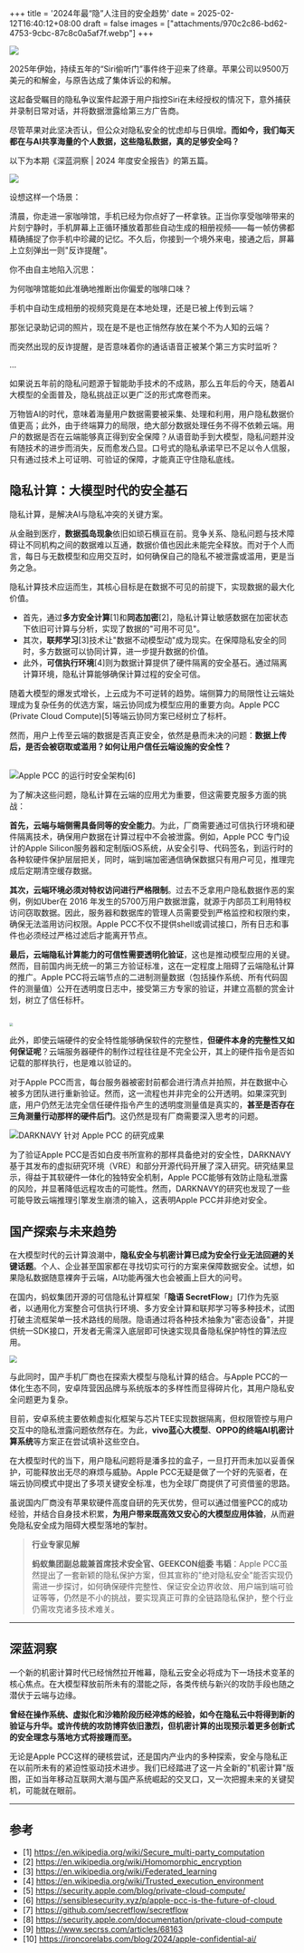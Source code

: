 +++
title = '2024年最“隐”人注目的安全趋势'
date = 2025-02-12T16:40:12+08:00
draft = false
images = ["attachments/970c2c86-bd62-4753-9cbc-87c8c0a5af7f.webp"]
+++

![](attachments/f43ec1bc-1e64-402d-bf85-8c1d85b9576e.png)

2025年伊始，持续五年的“Siri偷听门”事件终于迎来了终章。苹果公司以9500万美元的和解金，与原告达成了集体诉讼的和解。

这起备受瞩目的隐私争议案件起源于用户指控Siri在未经授权的情况下，意外捕获并录制日常对话，并将数据泄露给第三方广告商。

尽管苹果对此坚决否认，但公众对隐私安全的忧虑却与日俱增。**而如今，我们每天都在与AI共享海量的个人数据，这些隐私数据，真的足够安全吗？**

以下为本期《深蓝洞察 | 2024 年度安全报告》的第五篇。

 ![](attachments/9538ac55-86fc-4a4c-ac26-ef19915eadbf.png)

设想这样一个场景：

清晨，你走进一家咖啡馆，手机已经为你点好了一杯拿铁。正当你享受咖啡带来的片刻宁静时，手机屏幕上正循环播放着那些自动生成的相册视频——每一帧仿佛都精确捕捉了你手机中珍藏的记忆。不久后，你接到一个境外来电，接通之后，屏幕上立刻弹出一则"反诈提醒"。

你不由自主地陷入沉思： 

为何咖啡馆能如此准确地推断出你偏爱的咖啡口味？

手机中自动生成相册的视频究竟是在本地处理，还是已被上传到云端？

那张记录助记词的照片，现在是不是也正悄然存放在某个不为人知的云端？

而突然出现的反诈提醒，是否意味着你的通话语音正被某个第三方实时监听？

…

如果说五年前的隐私问题源于智能助手技术的不成熟，那么五年后的今天，随着AI大模型的全面普及，隐私挑战正以更广泛的形式席卷而来。

万物皆AI的时代，意味着海量用户数据需要被采集、处理和利用，用户隐私数据价值更高；此外，由于终端算力的局限，绝大部分数据处理任务不得不依赖云端。用户的数据是否在云端能够真正得到安全保障？从语音助手到大模型，隐私问题并没有随技术的进步而消失，反而愈发凸显。口号式的隐私承诺早已不足以令人信服，只有通过技术上可证明、可验证的保障，才能真正守住隐私底线。


## 隐私计算：大模型时代的安全基石

隐私计算，是解决AI与隐私冲突的关键方案。

从金融到医疗，**数据孤岛现象**依旧如顽石横亘在前。竞争关系、隐私问题与技术障碍让不同机构之间的数据难以互通，数据价值也因此未能完全释放。而对于个人而言，每日与无数模型和应用交互时，如何确保自己的隐私不被泄露或滥用，更是当务之急。

隐私计算技术应运而生，其核心目标是在数据不可见的前提下，实现数据的最大化价值。

* 首先，通过**多方安全计算**\[1\]和**同态加密**\[2\]，隐私计算让敏感数据在加密状态下依旧可计算与分析，实现了数据的"可用不可见"。
* 其次，**联邦学习**\[3\]技术让"数据不动模型动"成为现实。在保障隐私安全的同时，多方数据可以协同计算，进一步提升数据的价值。
* 此外，**可信执行环境**\[4\]则为数据计算提供了硬件隔离的安全基石。通过隔离计算环境，隐私计算能够确保计算过程的安全可信。

随着大模型的爆发式增长，上云成为不可逆转的趋势。端侧算力的局限性让云端处理成为复杂任务的优选方案，端云协同成为模型应用的重要方向。Apple PCC (Private Cloud Compute)\[5\]等端云协同方案已经树立了标杆。

然而，用户上传至云端的数据是否真正安全，依然是悬而未决的问题：**数据上传后，是否会被窃取或滥用？如何让用户信任云端设施的安全性？**


\
 ![Apple PCC 的运行时安全架构\[6\]](attachments/254f2987-d595-4706-aaac-2e9ebb4235c7.png)


为了解决这些问题，隐私计算在云端的应用尤为重要，但这需要克服多方面的挑战：

**首先，云端与端侧需具备同等的安全能力**。为此，厂商需要通过可信执行环境和硬件隔离技术，确保用户数据在计算过程中不会被泄露。例如，Apple PCC 专门设计的Apple Silicon服务器和定制版iOS系统，从安全引导、代码签名，到运行时的各种软硬件保护层层把关，同时，端到端加密通信确保数据只有用户可见，推理完成后定期清空缓存数据。

**其次，云端环境必须对特权访问进行严格限制**。过去不乏拿用户隐私数据作恶的案例，例如Uber在 2016 年发生的5700万用户数据泄露，就源于内部员工利用特权访问窃取数据。因此，服务器和数据库的管理人员需要受到严格监控和权限约束，确保无法滥用访问权限。Apple PCC不仅不提供shell或调试接口，所有日志和事件也必须经过严格过滤后才能离开节点。

**最后，云端隐私计算能力的可信性需要透明化验证**，这也是推动模型应用的关键。然而，目前国内尚无统一的第三方验证标准，这在一定程度上阻碍了云端隐私计算的推广。Apple PCC将云端节点的二进制测量数据（包括操作系统、所有代码固件的测量值）公开在透明度日志中，接受第三方专家的验证，并建立高额的赏金计划，树立了信任标杆。


\
 <img src="attachments/1505f28c-757d-493b-87a6-cb295ff5f7c5.png" style="display: block; margin-left: auto; margin-right: auto; zoom: 40%;"/>


此外，即使云端硬件的安全特性能够确保软件的完整性，**但硬件本身的完整性又如何保证呢**？云端服务器硬件的制作过程往往是不完全公开，其上的硬件指令是否如记载的那样执行，也是难以验证的。

对于Apple PCC而言，每台服务器被密封前都会进行清点并拍照，并在数据中心被多方团队进行重新验证。然而，这一流程也并非完全的公开透明。如果深究到底，用户仍然无法完全信任硬件指令产生的透明度测量值是真实的，**甚至是否存在三角测量行动那样的硬件后门**。这仍然是现有厂商需要深入思考的问题。


 ![DARKNAVY 针对 Apple PCC 的研究成果](attachments/0e0b4319-4e72-4add-8b8d-4142e0243905.png)


为了验证Apple PCC是否如白皮书所宣称的那样具备绝对的安全性，DARKNAVY基于其发布的虚拟研究环境（VRE）和部分开源代码开展了深入研究。研究结果显示，得益于其软硬件一体化的独特安全机制，Apple PCC能够有效防止隐私泄露的风险，并显著降低远程攻击的可能性。然而，DARKNAVY的研究也发现了一些可能导致云端推理引擎发生崩溃的输入，这表明Apple PCC并非绝对安全。

## 国产探索与未来趋势

在大模型时代的云计算浪潮中，**隐私安全与机密计算已成为安全行业无法回避的关键话题**。个人、企业甚至国家都在寻找切实可行的方案来保障数据安全。试想，如果隐私数据随意裸奔于云端，AI功能再强大也会被画上巨大的问号。

在国内，蚂蚁集团开源的可信隐私计算框架「**隐语 SecretFlow**」\[7\]作为先驱者，以通用化方案整合可信执行环境、多方安全计算和联邦学习等多种技术，试图打破主流框架单一技术路线的局限。隐语通过将各种技术抽象为"密态设备"，并提供统一SDK接口，开发者无需深入底层即可快速实现具备隐私保护特性的算法应用。


 <img src="attachments/e99ce1d6-c4df-4a9c-b87b-b7caceaff122.png" style="display: block; margin-left: auto; margin-right: auto; zoom: 80%;"/>


与此同时，国产手机厂商也在探索大模型与隐私计算的结合。与Apple PCC的一体化生态不同，安卓阵营因品牌与系统版本的多样性而显得碎片化，其用户隐私安全问题更为复杂。

目前，安卓系统主要依赖虚拟化框架与芯片TEE实现数据隔离，但权限管控与用户交互中的隐私泄露问题依然存在。为此，**vivo蓝心大模型**、**OPPO的终端AI机密计算系统**等方案正在尝试填补这些空白。

在大模型时代的当下，用户隐私问题将是潘多拉的盒子，一旦打开而未加以妥善保护，可能释放出无尽的麻烦与威胁。Apple PCC无疑是做了一个好的先驱者，在端云协同模式中提出了多项关键安全标准，也为全球厂商提供了可资借鉴的思路。

虽说国内厂商没有苹果软硬件高度自研的先天优势，但可以通过借鉴PCC的成功经验，并结合自身技术积累，**为用户带来既高效又安心的大模型应用体验**，从而避免隐私安全成为阻碍大模型落地的掣肘。


> **行业专家见解**
>
> **蚂蚁集团副总裁兼首席技术安全官、GEEKCON组委 韦韬**：Apple PCC虽然提出了一套新颖的隐私保护方案，但其宣称的"绝对隐私安全"能否实现仍需进一步探讨，如何确保硬件完整性、保证安全边界收敛、用户端到端可验证等等，仍然是不小的挑战，要实现真正可靠的全链路隐私保护，整个行业仍需攻克诸多技术难关。


---

## 深蓝洞察

一个新的机密计算时代已经悄然拉开帷幕，隐私云安全必将成为下一场技术变革的核心焦点。在大模型释放前所未有的潜能之际，各类传统与新兴的攻防手段也随之潜伏于云端与边缘。

**曾经在操作系统、虚拟化和沙箱阶段历经淬炼的经验，如今在隐私云中将得到新的验证与升华。或许传统的攻防博弈依旧激烈，但机密计算的出现预示着更多创新式的安全理念与落地方式将接踵而至。**

无论是Apple PCC这样的硬核尝试，还是国内产业内的多种探索，安全与隐私正在以前所未有的紧迫性驱动技术进步。我们已经踏进了这一片全新的"机密计算"版图，正如当年移动互联网大潮与国产系统崛起的交叉口，又一次把握未来的关键契机，可能就在眼前。


---

## 参考

* \[1\] <https://en.wikipedia.org/wiki/Secure_multi-party_computation>
* \[2\] <https://en.wikipedia.org/wiki/Homomorphic_encryption>
* \[3\] <https://en.wikipedia.org/wiki/Federated_learning>
* \[4\] <https://en.wikipedia.org/wiki/Trusted_execution_environment>
* \[5\] <https://security.apple.com/blog/private-cloud-compute/>
* \[6\] <https://sensiblesecurity.xyz/p/apple-pcc-is-the-future-of-cloud >
* \[7\] <https://github.com/secretflow/secretflow>
* \[8\] <https://security.apple.com/documentation/private-cloud-compute>
* \[9\] <https://www.secrss.com/articles/68163>
* \[10\] <https://ironcorelabs.com/blog/2024/apple-confidential-ai/>